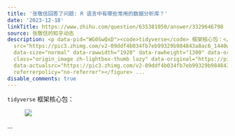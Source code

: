 ```yaml
---
title: '张敬信回答了问题: R 语言中有哪些常用的数据分析库？'
date: '2023-12-18'
linkTitle: https://www.zhihu.com/question/635381050/answer/3329646798
source: 张敬信的知乎动态
description: <p data-pid="WG0SwQxD"><code>tidyverse</code> 框架核心包：</p><figure data-size="normal"><img
  src="https://pic3.zhimg.com/v2-09ddf4b034fb7eb99329b984843a8ac6_1440w.jpg" data-caption=""
  data-size="normal" data-rawwidth="1920" data-rawheight="1300" data-original-token="v2-09ddf4b034fb7eb99329b984843a8ac6"
  class="origin_image zh-lightbox-thumb lazy" data-original="https://pic3.zhimg.com/v2-09ddf4b034fb7eb99329b984843a8ac6_r.jpg"
  data-actualsrc="https://pic3.zhimg.com/v2-09ddf4b034fb7eb99329b984843a8ac6_b.jpg"
  referrerpolicy="no-referrer"></figure> ...
disable_comments: true
---
```

<p data-pid="WG0SwQxD"><code>tidyverse</code> 框架核心包：</p><figure data-size="normal"><img src="https://pic3.zhimg.com/v2-09ddf4b034fb7eb99329b984843a8ac6_1440w.jpg" data-caption="" data-size="normal" data-rawwidth="1920" data-rawheight="1300" data-original-token="v2-09ddf4b034fb7eb99329b984843a8ac6" class="origin_image zh-lightbox-thumb lazy" data-original="https://pic3.zhimg.com/v2-09ddf4b034fb7eb99329b984843a8ac6_r.jpg" data-actualsrc="https://pic3.zhimg.com/v2-09ddf4b034fb7eb99329b984843a8ac6_b.jpg" referrerpolicy="no-referrer"></figure> ...